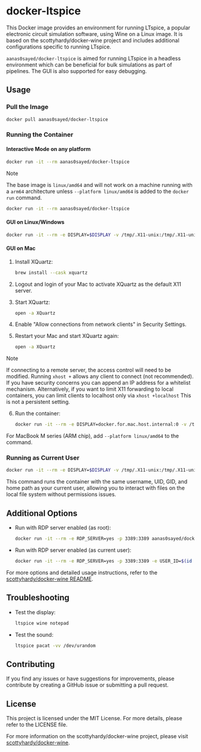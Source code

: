 # docker-ltspice

This Docker image provides an environment for running LTspice, a popular electronic circuit simulation software, using Wine on a Linux image. It is based on the scottyhardy/docker-wine project and includes additional configurations specific to running LTspice.

`aanas0sayed/docker-ltspice` is aimed for running LTspice in a headless environment which can be beneficial for bulk simulations as part of pipelines. The GUI is also supported for easy debugging.

## Usage

### Pull the Image

```bash
docker pull aanas0sayed/docker-ltspice
```

### Running the Container

#### Interactive Mode on any platform 

```bash
docker run -it --rm aanas0sayed/docker-ltspice
```

> [!NOTE]
>
> The base image is `linux/amd64` and will not work on a machine running with a `arm64` architecture unless `--platform linux/amd64` is added to the `docker run` command.

```bash
docker run -it --rm aanas0sayed/docker-ltspice
```

#### GUI on Linux/Windows

```bash
docker run -it --rm -e DISPLAY=$DISPLAY -v /tmp/.X11-unix:/tmp/.X11-unix aanas0sayed/docker-ltspice
```

#### GUI on Mac

1. Install XQuartz:

    ```bash
    brew install --cask xquartz
    ```

2. Logout and login of your Mac to activate XQuartz as the default X11 server.

3. Start XQuartz:

    ```bash
    open -a XQuartz
    ```

4. Enable "Allow connections from network clients" in Security Settings.
5. Restart your Mac and start XQuartz again:

    ```bash
    open -a XQuartz
    ```

> [!NOTE]
>
> If connecting to a remote server, the access control will need to be modified. Running `xhost +` allows any client to connect (not recommended). If you have security concerns you can append an IP address for a whitelist mechanism. Alternatively, if you want to limit X11 forwarding to local containers, you can limit clients to localhost only via `xhost +localhost`
> This is not a persistent setting.

6. Run the container:

    ```bash
    docker run -it --rm -e DISPLAY=docker.for.mac.host.internal:0 -v /tmp/.X11-unix:/tmp/.X11-unix aanas0sayed/docker-ltspice
    ```

For MacBook M series (ARM chip), add `--platform linux/amd64` to the command.

### Running as Current User

```bash
docker run -it --rm -e DISPLAY=$DISPLAY -v /tmp/.X11-unix:/tmp/.X11-unix --user=$(id -u):$(id -g) aanas0sayed/docker-ltspice
```

This command runs the container with the same username, UID, GID, and home path as your current user, allowing you to interact with files on the local file system without permissions issues.

## Additional Options

- Run with RDP server enabled (as root):

    ```bash
    docker run -it --rm -e RDP_SERVER=yes -p 3389:3389 aanas0sayed/docker-ltspice
    ```

- Run with RDP server enabled (as current user):

    ```bash
    docker run -it --rm -e RDP_SERVER=yes -p 3389:3389 -e USER_ID=$(id -u) -e GROUP_ID=$(id -g) aanas0sayed/docker-ltspice
    ```

For more options and detailed usage instructions, refer to the [scottyhardy/docker-wine README](https://github.com/scottyhardy/docker-wine/blob/master/README.md).

## Troubleshooting

- Test the display:

    ```bash
    ltspice wine notepad
    ```

- Test the sound:

    ```bash
    ltspice pacat -vv /dev/urandom
    ```

## Contributing

If you find any issues or have suggestions for improvements, please contribute by creating a GitHub issue or submitting a pull request.

## License

This project is licensed under the MIT License. For more details, please refer to the LICENSE file.

For more information on the scottyhardy/docker-wine project, please visit [scottyhardy/docker-wine](https://github.com/scottyhardy/docker-wine).
